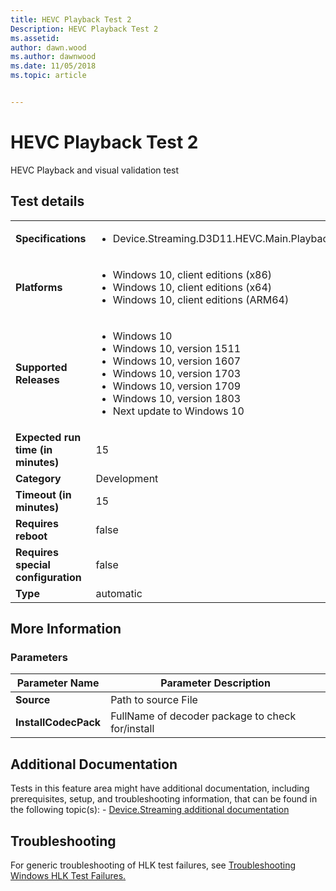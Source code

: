 ```yaml
---
title: HEVC Playback Test 2
Description: HEVC Playback Test 2
ms.assetid: 
author: dawn.wood
ms.author: dawnwood
ms.date: 11/05/2018
ms.topic: article


---
```


# HEVC Playback Test 2

HEVC Playback and visual validation test 

## Test details

|||
|---|---|
| **Specifications**  | <ul><li>Device.Streaming.D3D11.HEVC.Main.Playback</li></ul> |  
| **Platforms**   | <ul><li>Windows 10, client editions (x86)</li><li>Windows 10, client editions (x64)</li><li>Windows 10, client editions (ARM64)</li></ul> |
| **Supported Releases** | <ul><li>Windows 10</li><li>Windows 10, version 1511</li><li>Windows 10, version 1607</li><li>Windows 10, version 1703</li><li>Windows 10, version 1709</li><li>Windows 10, version 1803</li><li>Next update to Windows 10</li></ul> |
|**Expected run time (in minutes)**| 15 |
|**Category**| Development |
|**Timeout (in minutes)**| 15 |
|**Requires reboot**| false |
|**Requires special configuration**| false |
|**Type**| automatic |

## More Information
### Parameters

| Parameter Name | Parameter Description |
| --- | --- |
| **Source** | Path to source File |
| **InstallCodecPack** | FullName of decoder package to check for/install |


## Additional Documentation
Tests in this feature area might have additional documentation, including prerequisites, setup, and troubleshooting information, that can be found in the following topic(s): - [Device.Streaming additional documentation](device-streaming-additional-documentation.md)



## Troubleshooting
For generic troubleshooting of HLK test failures, see [Troubleshooting Windows HLK Test Failures.](../user/troubleshooting-windows-hlk-test-failures.md)